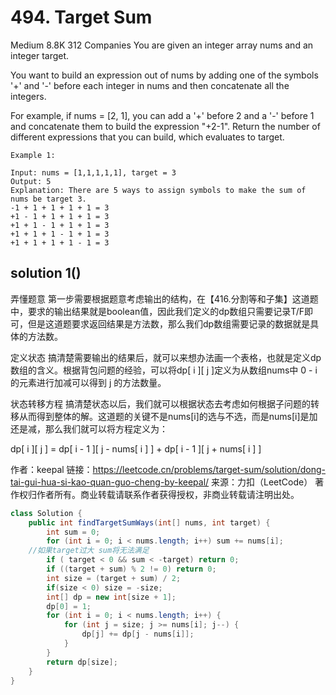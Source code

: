 # 494. Target Sum
Medium
8.8K
312
Companies
You are given an integer array nums and an integer target.

You want to build an expression out of nums by adding one of the symbols '+' and '-' before each integer in nums and then concatenate all the integers.

For example, if nums = [2, 1], you can add a '+' before 2 and a '-' before 1 and concatenate them to build the expression "+2-1".
Return the number of different expressions that you can build, which evaluates to target.

```
Example 1:

Input: nums = [1,1,1,1,1], target = 3
Output: 5
Explanation: There are 5 ways to assign symbols to make the sum of nums be target 3.
-1 + 1 + 1 + 1 + 1 = 3
+1 - 1 + 1 + 1 + 1 = 3
+1 + 1 - 1 + 1 + 1 = 3
+1 + 1 + 1 - 1 + 1 = 3
+1 + 1 + 1 + 1 - 1 = 3
```

## solution 1()
弄懂题意
第一步需要根据题意考虑输出的结构，在【416.分割等和子集】这道题中，要求的输出结果就是boolean值，因此我们定义的dp数组只需要记录T/F即可，但是这道题要求返回结果是方法数，那么我们dp数组需要记录的数据就是具体的方法数。

定义状态
搞清楚需要输出的结果后，就可以来想办法画一个表格，也就是定义dp数组的含义。根据背包问题的经验，可以将dp[ i ][ j ]定义为从数组nums中 0 - i 的元素进行加减可以得到 j 的方法数量。

状态转移方程
搞清楚状态以后，我们就可以根据状态去考虑如何根据子问题的转移从而得到整体的解。这道题的关键不是nums[i]的选与不选，而是nums[i]是加还是减，那么我们就可以将方程定义为：

dp[ i ][ j ] = dp[ i - 1 ][ j - nums[ i ] ] + dp[ i - 1 ][ j + nums[ i ] ]

作者：keepal
链接：https://leetcode.cn/problems/target-sum/solution/dong-tai-gui-hua-si-kao-quan-guo-cheng-by-keepal/
来源：力扣（LeetCode）
著作权归作者所有。商业转载请联系作者获得授权，非商业转载请注明出处。

```java
class Solution {
    public int findTargetSumWays(int[] nums, int target) {
        int sum = 0;
        for (int i = 0; i < nums.length; i++) sum += nums[i];
	//如果target过大 sum将无法满足
        if ( target < 0 && sum < -target) return 0;
        if ((target + sum) % 2 != 0) return 0;
        int size = (target + sum) / 2;
        if(size < 0) size = -size;
        int[] dp = new int[size + 1];
        dp[0] = 1;
        for (int i = 0; i < nums.length; i++) {
            for (int j = size; j >= nums[i]; j--) {
                dp[j] += dp[j - nums[i]];
            }
        }
        return dp[size];
    }
}
```
 